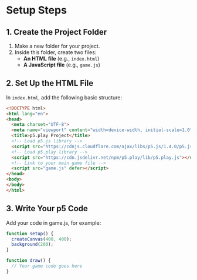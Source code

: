 <!-- the readme is written in markdown -->
# Setup Steps

## 1. Create the Project Folder

1. Make a new folder for your project.
2. Inside this folder, create two files:
   - **An HTML file** (e.g., `index.html`)
   - **A JavaScript file** (e.g., `game.js`)

## 2. Set Up the HTML File

In `index.html`, add the following basic structure:

```html
<!DOCTYPE html>
<html lang="en">
<head>
  <meta charset="UTF-8">
  <meta name="viewport" content="width=device-width, initial-scale=1.0">
  <title>p5.play Project</title>
  <!-- Load p5.js library -->
  <script src="https://cdnjs.cloudflare.com/ajax/libs/p5.js/1.4.0/p5.js"></script>
  <!-- Load p5.play library -->
  <script src="https://cdn.jsdelivr.net/npm/p5.play/lib/p5.play.js"></script>
  <!-- Link to your main game file -->
  <script src="game.js" defer></script>
</head>
<body>
</body>
</html>
```

## 3. Write Your p5 Code

Add your code in game.js, for example:

```js
function setup() {
  createCanvas(400, 400);
  background(200);
}

function draw() {
  // Your game code goes here
}
```
